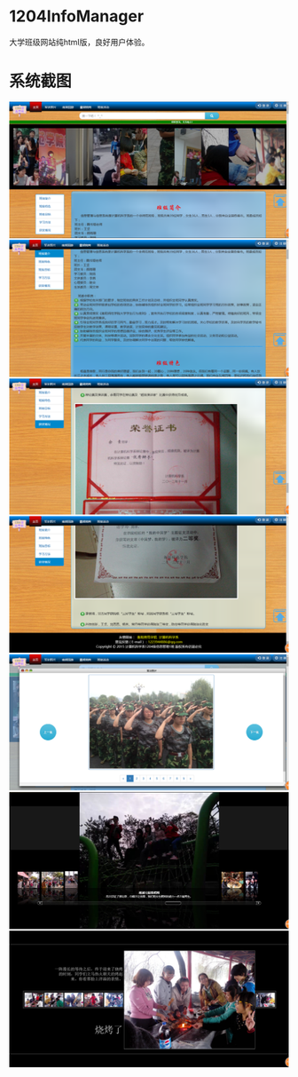 # 1204InfoManager
大学班级网站纯html版，良好用户体验。
# 系统截图
![](https://github.com/meiyingqishi/1204InfoManager/raw/master/jietu/home1.png)
![](https://github.com/meiyingqishi/1204InfoManager/raw/master/jietu/home2.png)
![](https://github.com/meiyingqishi/1204InfoManager/raw/master/jietu/home3.png)
![](https://github.com/meiyingqishi/1204InfoManager/raw/master/jietu/home4.png)
![](https://github.com/meiyingqishi/1204InfoManager/raw/master/jietu/junxu.png)
![](https://github.com/meiyingqishi/1204InfoManager/raw/master/jietu/park.png)
![](https://github.com/meiyingqishi/1204InfoManager/raw/master/jietu/sk.png)
